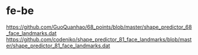 # fe-be  
https://github.com/GuoQuanhao/68_points/blob/master/shape_predictor_68_face_landmarks.dat  
https://github.com/codeniko/shape_predictor_81_face_landmarks/blob/master/shape_predictor_81_face_landmarks.dat

